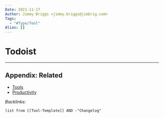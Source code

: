 ```yaml
---
Date: 2021-11-17
Author: Jimmy Briggs <jimmy.briggs@jimbrig.com>
Tags:
  - "#Type/Tool"
Alias: []
---
```


# Todoist

---

## Appendix: Related

* [Tools](Tools.md)
* [Productivity](../MOCs/Productivity.md)

*Backlinks:*

````dataview
list from [[Tool-Template]] AND -"Changelog"
````
